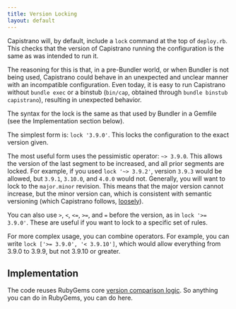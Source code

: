 ```yaml
---
title: Version Locking
layout: default
---
```


Capistrano will, by default, include a `lock` command at the top of `deploy.rb`. This checks that the version of Capistrano running the configuration is the same as was intended to run it.

The reasoning for this is that, in a pre-Bundler world, or when Bundler is not being used, Capistrano could behave in an unexpected and unclear manner with an incompatible configuration. Even today, it is easy to run Capistrano without `bundle exec` or a binstub (`bin/cap`, obtained through `bundle binstub capistrano`), resulting in unexpected behavior.

The syntax for the lock is the same as that used by Bundler in a Gemfile (see the Implementation section below).

The simplest form is: `lock '3.9.0'`. This locks the configuration to the exact version given.

The most useful form uses the pessimistic operator: `~> 3.9.0`. This allows the version of the last segment to be increased, and all prior segments are locked. For example, if you used `lock '~> 3.9.2'`, version `3.9.3` would be allowed, but `3.9.1`, `3.10.0`, and `4.0.0` would not. Generally, you will want to lock to the `major.minor` revision. This means that the major version cannot increase, but the minor version can, which is consistent with semantic versioning (which Capistrano follows, [loosely](https://github.com/capistrano/capistrano/pull/1894/files)).

You can also use `>`, `<`, `<=`, `>=`, and `=` before the version, as in `lock '>= 3.9.0'`. These are useful if you want to lock to a specific set of rules.

For more complex usage, you can combine operators. For example, you can write `lock ['>= 3.9.0', '< 3.9.10']`, which would allow everything from 3.9.0 to 3.9.9, but not 3.9.10 or greater.

## Implementation

The code reuses RubyGems core [version comparison logic](https://ruby-doc.org/stdlib-2.4.2/libdoc/rubygems/rdoc/Gem/Dependency.html#method-i-3D-7E). So anything you can do in RubyGems, you can do here.
